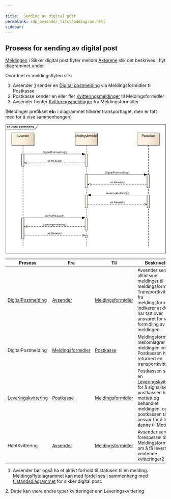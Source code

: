 ```yaml
---
 
title:  Sending av digital post  
permalink: sdp_avsender_tilstanddiagram.html
sidebar:
---
```


## Prosess for sending av digital post

[Meldingen](../meldinger/) i Sikker digital post flyter mellom
[Aktørene](Aktorer.md) slik det beskrives i flyt diagrammet under.

Ovordnet er meldingsflyten slik:

1.  Avsender [1](#Link1) sender en [Digital
    postmelding](../meldinger/DigitalPostMelding.md) via Meldingsformidler
    til Postkasse
2.  Postkasse sender en eller fler
    [Kvitteringsmeldinger](../meldinger/KvitteringsMelding.md) til
    Meldingsformidler
3.  Avsender henter
    [Kvitteringsmeldinger](../meldinger/KvitteringsMelding.md) fra
    Meldingsformidler

(Meldinger prefikset **eb:** i diagrammet tilhører transportlaget, men
er tatt med for å vise sammenhengen)

[![Prosess for sending av digital post](DigitalpostMelding.png
"Prosess for sending av digital post")](DigitalpostMelding.png)

| Prosess      | Fra    | Til     | Beskrivelse        |
| ---- | --- | --- | --- |
| [DigitalPostmelding](../meldinger/DigitalPostMelding.md)   | [Avsender](Aktorer.md)          | [Meldingsformidler](Aktorer.md) | Avsender sender alltid sine meldinger til meldingsformidler. Transportkvittering fra meldingsformidler indikerer at denne har tatt over ansvaret for videre formidling av meldingen                       |
| DigitalPostmelding                                      | [Meldingsformidler](Aktorer.md) | [Postkasse](Aktorer.md)         | Meldingsformidler mellomlagrer meldingen inntil Postkassen har returnert en transportkvittering.                                                                                                          |
| [Leveringskvittering](../meldinger/LeveringsKvittering.md) | [Postkasse](Aktorer.md)         | [Meldingsformidler](Aktorer.md) | Postkassen sender en [Leveringskvittering](../meldinger/LeveringsKvittering.md) for å signalisere at postkassen har mottatt og behandlet meldingen, og postkassen tar ansvar for å levere denne til Mottaker |
| HentKvittering                                          | [Avsender](Aktorer.md)          | [Meldingsformidler](Aktorer.md) | Avsender sender forespørsel til Meldingsformidler om å få levert ventende kvitteringer[2](#link2)                                                                                                               |

<a name="Link1"></a>   
1. Avsender bør også ha et aktivt forhold til statusen til en melding.
    Meldingsflytdiagrammet kan med fordel ses i sammenheng med
    [tilstandsdiagrammet](avsender_tilstanddiagram.md) for sikker digital
    post.
  
<a name="Link2"></a> 
2.  Dette kan være andre typer kvitteringer enn Leveringskvittering
